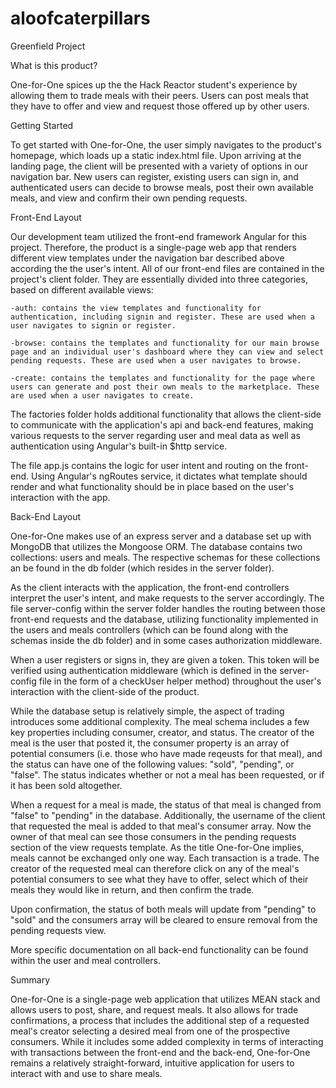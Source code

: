 # aloofcaterpillars
Greenfield Project 

What is this product?

One-for-One spices up the the Hack Reactor student's experience by allowing them to trade meals with their peers. Users can post meals that they have to offer and view and request those offered up by other users. 

Getting Started

To get started with One-for-One, the user simply navigates to the product's homepage, which loads up a static index.html file. Upon arriving at the landing page, the client will be presented with a variety of options in our navigation bar. New users can register, existing users can sign in, and authenticated users can decide to browse meals, post their own available meals, and view and confirm their own pending requests. 

Front-End Layout

Our development team utilized the front-end framework Angular for this project. Therefore, the product is a single-page web app that renders different view templates under the navigation bar described above according the the user's intent. All of our front-end files are contained in the project's client folder. They are essentially divided into three categories, based on different available views: 

	-auth: contains the view templates and functionality for authentication, including signin and register. These are used when a user navigates to signin or register. 

	-browse: contains the templates and functionality for our main browse page and an individual user's dashboard where they can view and select pending requests. These are used when a user navigates to browse.

	-create: contains the templates and functionality for the page where users can generate and post their own meals to the marketplace. These are used when a user navigates to create.

The factories folder holds additional functionality that allows the client-side to communicate with the application's api and back-end features, making various requests to the server regarding user and meal data as well as authentication using Angular's built-in $http service.

The file app.js contains the logic for user intent and routing on the front-end. Using Angular's ngRoutes service, it dictates what template should render and what functionality should be in place based on the user's interaction with the app. 

Back-End Layout

One-for-One makes use of an express server and a database set up with MongoDB that utilizes the Mongoose ORM. The database contains two collections: users and meals. The respective schemas for these collections an be found in the db folder (which resides in the server folder). 

As the client interacts with the application, the front-end controllers interpret the user's intent, and make requests to the server accordingly. The file server-config within the server folder handles the routing between those front-end requests and the database, utilizing functionality implemented in the users and meals controllers (which can be found along with the schemas inside the db folder) and in some cases authorization middleware. 

When a user registers or signs in, they are given a token. This token will be verified using authentication middleware (which is defined in the server-config file in the form of a checkUser helper method) throughout the user's interaction with the client-side of the product. 

While the database setup is relatively simple, the aspect of trading introduces some additional complexity. The meal schema includes a few key properties including consumer, creator, and status. The creator of the meal is the user that posted it, the consumer property is an array of potential consumers (i.e. those who have made reqeusts for that meal), and the status can have one of the following values: "sold", "pending", or "false". The status indicates whether or not a meal has been requested, or if it has been sold altogether. 

When a request for a meal is made, the status of that meal is changed from "false" to "pending" in the database. Additionally, the username of the client that requested the meal is added to that meal's consumer array. Now the owner of that meal can see those consumers in the pending requests section of the view requests template. As the title One-for-One implies, meals cannot be exchanged only one way. Each transaction is a trade. The creator of the requested meal can therefore click on any of the meal's potential consumers to see what they have to offer, select which of their meals they would like in return, and then confirm the trade. 

Upon confirmation, the status of both meals will update from "pending" to "sold" and the consumers array will be cleared to ensure removal from the pending requests view. 

More specific documentation on all back-end functionality can be found within the user and meal controllers. 

Summary

One-for-One is a single-page web application that utilizes MEAN stack and allows users to post, share, and request meals. It also allows for trade confirmations, a process that includes the additional step of a requested meal's creator selecting a desired meal from one of the prospective consumers. While it includes some added complexity in terms of interacting with transactions between the front-end and the back-end, One-for-One remains a relatively straight-forward, intuitive application for users to interact with and use to share meals. 

